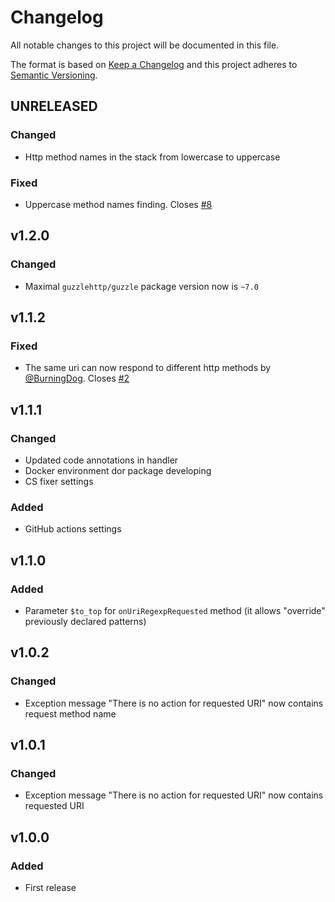 # Changelog

All notable changes to this project will be documented in this file.

The format is based on [Keep a Changelog][keepachangelog] and this project adheres to [Semantic Versioning][semver].

## UNRELEASED

### Changed

- Http method names in the stack from lowercase to uppercase

### Fixed

- Uppercase method names finding. Closes [#8](https://github.com/tarampampam/guzzle-url-mock/issues/8)

## v1.2.0

### Changed

- Maximal `guzzlehttp/guzzle` package version now is `~7.0`

## v1.1.2

### Fixed

- The same uri can now respond to different http methods by [@BurningDog](https://github.com/BurningDog). Closes [#2](https://github.com/tarampampam/guzzle-url-mock/issues/2)

## v1.1.1

### Changed

- Updated code annotations in handler
- Docker environment dor package developing
- CS fixer settings

### Added

- GitHub actions settings

## v1.1.0

### Added

- Parameter `$to_top` for `onUriRegexpRequested` method (it allows "override" previously declared patterns)

## v1.0.2

### Changed

- Exception message "There is no action for requested URI" now contains request method name

## v1.0.1

### Changed

- Exception message "There is no action for requested URI" now contains requested URI

## v1.0.0

### Added

- First release

[keepachangelog]:https://keepachangelog.com/en/1.0.0/
[semver]:https://semver.org/spec/v2.0.0.html
